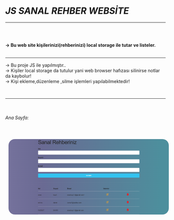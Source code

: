 # ***JS SANAL REHBER WEBSİTE***

<hr>
<br><br>

<b>-> Bu web site kişilerinizi(rehberinizi) local storage ile tutar ve listeler. </b>
<br><br><hr>

-> Bu proje JS ile yapılmıştır..<br>
-> Kişiler local storage da tutulur yani web browser hafızası silinirse notlar da kaybolur!<br>
-> Kişi ekleme,düzenleme ,silme işlemleri yapılabilmektedir!
<br>



<br><hr><br>
<p align="center">
    <h6>Ana Sayfa:</h6><br>
    <img src="images/home.png" style="border-radius: 30px;padding:10px " width="800">  
</p>
